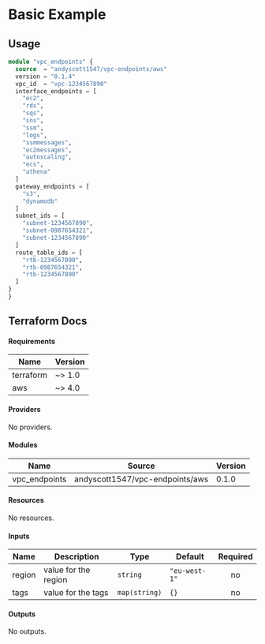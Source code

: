 # Basic Example

## Usage 

```terraform
module "vpc_endpoints" {
  source  = "andyscott1547/vpc-endpoints/aws"
  version = "0.1.4"
  vpc_id  = "vpc-1234567890"
  interface_endpoints = [
    "ec2",
    "rds",
    "sqs",
    "sns",
    "ssm",
    "logs",
    "ssmmessages",
    "ec2messages",
    "autoscaling",
    "ecs",
    "athena"
  ]
  gateway_endpoints = [
    "s3",
    "dynamodb"
  ]
  subnet_ids = [
    "subnet-1234567890",
    "subnet-0987654321",
    "subnet-1234567890"
  ]
  route_table_ids = [
    "rtb-1234567890",
    "rtb-0987654321",
    "rtb-1234567890"
  ]
}
}
```

## Terraform Docs

<!-- BEGIN_TF_DOCS -->
#### Requirements

| Name | Version |
|------|---------|
| terraform | ~> 1.0 |
| aws | ~> 4.0 |

#### Providers

No providers.

#### Modules

| Name | Source | Version |
|------|--------|---------|
| vpc_endpoints | andyscott1547/vpc-endpoints/aws | 0.1.0 |

#### Resources

No resources.

#### Inputs

| Name | Description | Type | Default | Required |
|------|-------------|------|---------|:--------:|
| region | value for the region | `string` | `"eu-west-1"` | no |
| tags | value for the tags | `map(string)` | `{}` | no |

#### Outputs

No outputs.
<!-- END_TF_DOCS -->